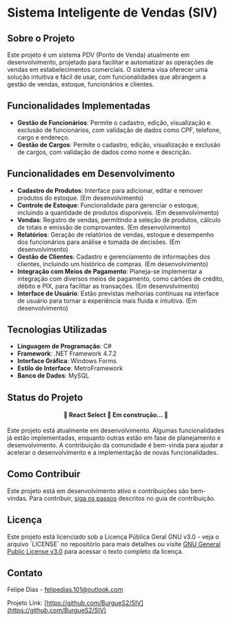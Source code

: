 # Sistema Inteligente de Vendas (SIV)

## Sobre o Projeto

Este projeto é um sistema PDV (Ponto de Venda) atualmente em desenvolvimento, projetado para facilitar e automatizar as operações de vendas em estabelecimentos comerciais. O sistema visa oferecer uma solução intuitiva e fácil de usar, com funcionalidades que abrangem a gestão de vendas, estoque, funcionários e clientes.

## Funcionalidades Implementadas

- **Gestão de Funcionários**: Permite o cadastro, edição, visualização e exclusão de funcionários, com validação de dados como CPF, telefone, cargo e endereço.
- **Gestão de Cargos**: Permite o cadastro, edição, visualização e exclusão de cargos, com validação de dados como nome e descrição.

## Funcionalidades em Desenvolvimento

- **Cadastro de Produtos**: Interface para adicionar, editar e remover produtos do estoque. (Em desenvolvimento)
- **Controle de Estoque**: Funcionalidade para gerenciar o estoque, incluindo a quantidade de produtos disponíveis. (Em desenvolvimento)
- **Vendas**: Registro de vendas, permitindo a seleção de produtos, cálculo de totais e emissão de comprovantes. (Em desenvolvimento)
- **Relatórios**: Geração de relatórios de vendas, estoque e desempenho dos funcionários para análise e tomada de decisões. (Em desenvolvimento)
- **Gestão de Clientes**: Cadastro e gerenciamento de informações dos clientes, incluindo um histórico de compras. (Em desenvolvimento)
- **Integração com Meios de Pagamento**: Planeja-se implementar a integração com diversos meios de pagamento, como cartões de crédito, débito e PIX, para facilitar as transações. (Em desenvolvimento)
- **Interface de Usuário**: Estão previstas melhorias contínuas na interface de usuário para tornar a experiência mais fluida e intuitiva. (Em desenvolvimento)

## Tecnologias Utilizadas

- **Linguagem de Programação**: C#
- **Framework**: .NET Framework 4.7.2
- **Interface Gráfica**: Windows Forms
- **Estilo de Interface**: MetroFramework
- **Banco de Dados**: MySQL

## Status do Projeto
<h4 align="center"> 
	🚧  React Select 🚀 Em construção...  🚧
</h4>
Este projeto está atualmente em desenvolvimento. Algumas funcionalidades já estão implementadas, enquanto outras estão em fase de planejamento e desenvolvimento. A contribuição da comunidade é bem-vinda para ajudar a acelerar o desenvolvimento e a implementação de novas funcionalidades.

## Como Contribuir

Este projeto está em desenvolvimento ativo e contribuições são bem-vindas. Para contribuir, [siga os passos](CONTRIBUTING.md) descritos no guia de contribuição.

## Licença

Este projeto está licenciado sob a Licença Pública Geral GNU v3.0 - veja o arquivo \`LICENSE\` no repositório para mais detalhes ou visite [GNU General Public License v3.0](https://www.gnu.org/licenses/gpl-3.0.html) para acessar o texto completo da licença.

## Contato

Felipe Dias - [felipedias.101@outlook.com](mailto:)

Projeto Link: [https://github.com/BurgueS2/SIV](https://github.com/BurgueS2/SIV)
